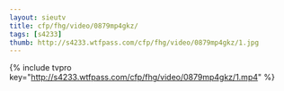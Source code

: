 ```yaml
--- 
layout: sieutv
title: cfp/fhg/video/0879mp4gkz/
tags: [s4233]
thumb: http://s4233.wtfpass.com/cfp/fhg/video/0879mp4gkz/1.jpg
---
```

{% include tvpro key="http://s4233.wtfpass.com/cfp/fhg/video/0879mp4gkz/1.mp4" %} 
